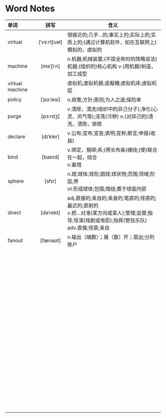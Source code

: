 # Word Notes



| 单词              |     拼写     | 含义                                                         |
| :---------------- | :----------: | ------------------------------------------------------------ |
| virtual           | [ˈvɜːrtʃuəl] | 很接近的;几乎…的;事实上的;实际上的;实质上的;(通过计算机软件，如在互联网上)模拟的，虚拟的 |
| machine           |  [məˈʃiːn]   | n.机器;机械装置;(不提全称时的简略说法)机器;(组织的)核心机构                                                                                                                                 v.(用机器)制造，加工成型 |
| virtual   machine |              | 虚拟机;虚拟机器;虛擬機;虚拟机床;虚拟机层                     |
| policy            |  [ˈpɑːləsi]  | n.政策;方针;原则;为人之道;保险单                             |
| purge             |   [pɜːrdʒ]   | v.清除，清洗(组织中的异己分子);净化(心灵、风气等);涤荡(污秽)                                                                                                           n.(对异己的)清洗，清除，排除 |
| declare           |  [dɪˈkler]   | v.公布;宣布;宣告;表明;宣称;断言;申报(收益)                   |
| bind              |   [baɪnd]    | v.绑定，捆绑;系;(用长布条)缠绕;(使)联合在一起，结合<br/>n.窘境 |
| sphere            |    [sfɪr]    | n.球;球体;球形;圆球;球状物;范围;领域;阶层;界<br/>vt.形成球体;包围;围绕;置于球面内部 |
| direct            |  [dəˈrekt]   | adj.直接的;亲自的;亲身的;笔直的;径直的;最近的;直射的<br/>v.把…对准(某方向或某人);管理;监督;指导;导演(戏剧或电影);指挥(管弦乐队)<br/>adv.直接;径直;亲自 |
| fanout            |   [fænaʊt]   | n.输出（端数）；展（散）开；扇出;分列账户                    |
|                   |              |                                                              |
|                   |              |                                                              |
|                   |              |                                                              |
|                   |              |                                                              |
|                   |              |                                                              |
|                   |              |                                                              |
|                   |              |                                                              |
|                   |              |                                                              |
|                   |              |                                                              |
|                   |              |                                                              |
|                   |              |                                                              |
|                   |              |                                                              |
|                   |              |                                                              |
|                   |              |                                                              |
|                   |              |                                                              |
|                   |              |                                                              |
|                   |              |                                                              |
|                   |              |                                                              |
|                   |              |                                                              |
|                   |              |                                                              |
|                   |              |                                                              |
|                   |              |                                                              |
|                   |              |                                                              |
|                   |              |                                                              |
|                   |              |                                                              |
|                   |              |                                                              |
|                   |              |                                                              |
|                   |              |                                                              |
|                   |              |                                                              |
|                   |              |                                                              |
|                   |              |                                                              |
|                   |              |                                                              |
|                   |              |                                                              |
|                   |              |                                                              |
|                   |              |                                                              |
|                   |              |                                                              |
|                   |              |                                                              |
|                   |              |                                                              |
|                   |              |                                                              |
|                   |              |                                                              |
|                   |              |                                                              |
|                   |              |                                                              |
|                   |              |                                                              |
|                   |              |                                                              |
|                   |              |                                                              |
|                   |              |                                                              |
|                   |              |                                                              |
|                   |              |                                                              |
|                   |              |                                                              |
|                   |              |                                                              |
|                   |              |                                                              |
|                   |              |                                                              |
|                   |              |                                                              |
|                   |              |                                                              |
|                   |              |                                                              |
|                   |              |                                                              |
|                   |              |                                                              |
|                   |              |                                                              |
|                   |              |                                                              |
|                   |              |                                                              |
|                   |              |                                                              |
|                   |              |                                                              |
|                   |              |                                                              |
|                   |              |                                                              |
|                   |              |                                                              |
|                   |              |                                                              |
|                   |              |                                                              |
|                   |              |                                                              |
|                   |              |                                                              |
|                   |              |                                                              |
|                   |              |                                                              |
|                   |              |                                                              |
|                   |              |                                                              |
|                   |              |                                                              |
|                   |              |                                                              |
|                   |              |                                                              |
|                   |              |                                                              |
|                   |              |                                                              |
|                   |              |                                                              |
|                   |              |                                                              |
|                   |              |                                                              |
|                   |              |                                                              |
|                   |              |                                                              |
|                   |              |                                                              |
|                   |              |                                                              |
|                   |              |                                                              |
|                   |              |                                                              |
|                   |              |                                                              |


